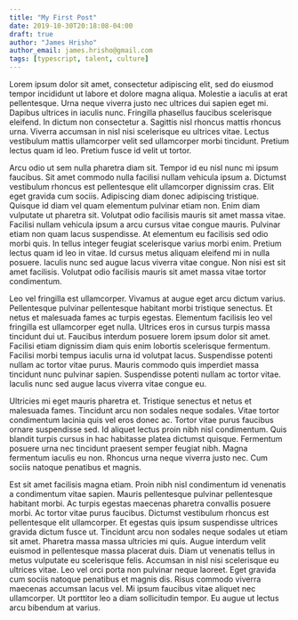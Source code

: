 ```yaml
---
title: "My First Post"
date: 2019-10-30T20:18:08-04:00
draft: true
author: "James Hrisho"
author_email: james.hrisho@gmail.com
tags: [typescript, talent, culture]
---
```


Lorem ipsum dolor sit amet, consectetur adipiscing elit, sed do eiusmod tempor incididunt ut labore et dolore magna aliqua. Molestie a iaculis at erat pellentesque. Urna neque viverra justo nec ultrices dui sapien eget mi. Dapibus ultrices in iaculis nunc. Fringilla phasellus faucibus scelerisque eleifend. In dictum non consectetur a. Sagittis nisl rhoncus mattis rhoncus urna. Viverra accumsan in nisl nisi scelerisque eu ultrices vitae. Lectus vestibulum mattis ullamcorper velit sed ullamcorper morbi tincidunt. Pretium lectus quam id leo. Pretium fusce id velit ut tortor.

Arcu odio ut sem nulla pharetra diam sit. Tempor id eu nisl nunc mi ipsum faucibus. Sit amet commodo nulla facilisi nullam vehicula ipsum a. Dictumst vestibulum rhoncus est pellentesque elit ullamcorper dignissim cras. Elit eget gravida cum sociis. Adipiscing diam donec adipiscing tristique. Quisque id diam vel quam elementum pulvinar etiam non. Enim diam vulputate ut pharetra sit. Volutpat odio facilisis mauris sit amet massa vitae. Facilisi nullam vehicula ipsum a arcu cursus vitae congue mauris. Pulvinar etiam non quam lacus suspendisse. At elementum eu facilisis sed odio morbi quis. In tellus integer feugiat scelerisque varius morbi enim. Pretium lectus quam id leo in vitae. Id cursus metus aliquam eleifend mi in nulla posuere. Iaculis nunc sed augue lacus viverra vitae congue. Non nisi est sit amet facilisis. Volutpat odio facilisis mauris sit amet massa vitae tortor condimentum.
<!--more-->
Leo vel fringilla est ullamcorper. Vivamus at augue eget arcu dictum varius. Pellentesque pulvinar pellentesque habitant morbi tristique senectus. Et netus et malesuada fames ac turpis egestas. Elementum facilisis leo vel fringilla est ullamcorper eget nulla. Ultrices eros in cursus turpis massa tincidunt dui ut. Faucibus interdum posuere lorem ipsum dolor sit amet. Facilisi etiam dignissim diam quis enim lobortis scelerisque fermentum. Facilisi morbi tempus iaculis urna id volutpat lacus. Suspendisse potenti nullam ac tortor vitae purus. Mauris commodo quis imperdiet massa tincidunt nunc pulvinar sapien. Suspendisse potenti nullam ac tortor vitae. Iaculis nunc sed augue lacus viverra vitae congue eu.

Ultricies mi eget mauris pharetra et. Tristique senectus et netus et malesuada fames. Tincidunt arcu non sodales neque sodales. Vitae tortor condimentum lacinia quis vel eros donec ac. Tortor vitae purus faucibus ornare suspendisse sed. Id aliquet lectus proin nibh nisl condimentum. Quis blandit turpis cursus in hac habitasse platea dictumst quisque. Fermentum posuere urna nec tincidunt praesent semper feugiat nibh. Magna fermentum iaculis eu non. Rhoncus urna neque viverra justo nec. Cum sociis natoque penatibus et magnis.

Est sit amet facilisis magna etiam. Proin nibh nisl condimentum id venenatis a condimentum vitae sapien. Mauris pellentesque pulvinar pellentesque habitant morbi. Ac turpis egestas maecenas pharetra convallis posuere morbi. Ac tortor vitae purus faucibus. Dictumst vestibulum rhoncus est pellentesque elit ullamcorper. Et egestas quis ipsum suspendisse ultrices gravida dictum fusce ut. Tincidunt arcu non sodales neque sodales ut etiam sit amet. Pharetra massa massa ultricies mi quis. Augue interdum velit euismod in pellentesque massa placerat duis. Diam ut venenatis tellus in metus vulputate eu scelerisque felis. Accumsan in nisl nisi scelerisque eu ultrices vitae. Leo vel orci porta non pulvinar neque laoreet. Eget gravida cum sociis natoque penatibus et magnis dis. Risus commodo viverra maecenas accumsan lacus vel. Mi ipsum faucibus vitae aliquet nec ullamcorper. Ut porttitor leo a diam sollicitudin tempor. Eu augue ut lectus arcu bibendum at varius.